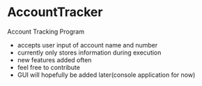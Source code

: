 # AccountTracker
Account Tracking Program
  - accepts user input of account name and number
  - currently only stores information during execution
  - new features added often
  - feel free to contribute
  - GUI will hopefully be added later(console application for now)
